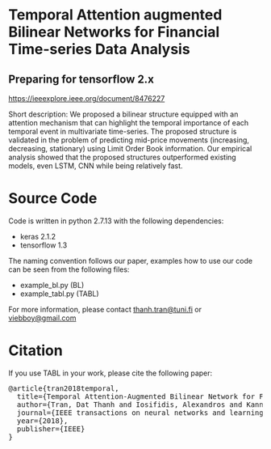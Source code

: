 # Temporal Attention augmented Bilinear Networks for Financial Time-series Data Analysis

## Preparing for tensorflow 2.x

https://ieeexplore.ieee.org/document/8476227

Short description: We proposed a bilinear structure equipped with an attention mechanism that can highlight the temporal importance of each temporal event in multivariate time-series. The proposed structure is validated in the problem of predicting mid-price movements (increasing, decreasing, stationary) using Limit Order Book information. Our empirical analysis showed that the proposed structures outperformed existing models, even LSTM, CNN while being relatively fast. 

# Source Code

Code is written in python 2.7.13 with the following dependencies: 
- keras 2.1.2
- tensorflow 1.3

The naming convention follows our paper, examples how to use our code can be seen from the following files:

- example_bl.py (BL)
- example_tabl.py (TABL)

For more information, please contact thanh.tran@tuni.fi or viebboy@gmail.com

# Citation

If you use TABL in your work, please cite the following paper:

<pre>
@article{tran2018temporal,
  title={Temporal Attention-Augmented Bilinear Network for Financial Time-Series Data Analysis},
  author={Tran, Dat Thanh and Iosifidis, Alexandros and Kanniainen, Juho and Gabbouj, Moncef},
  journal={IEEE transactions on neural networks and learning systems},
  year={2018},
  publisher={IEEE}
}
</pre>
